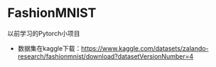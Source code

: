 # FashionMNIST
以前学习的Pytorch小项目
- 数据集在kaggle下载：https://www.kaggle.com/datasets/zalando-research/fashionmnist/download?datasetVersionNumber=4
